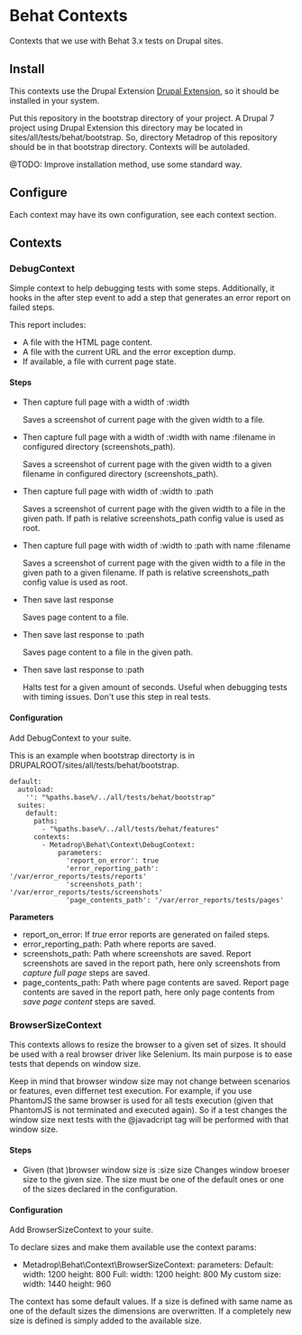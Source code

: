 # Behat Contexts


Contexts that we use with Behat 3.x tests on Drupal sites.

## Install

This contexts use the Drupal Extension [Drupal Extension](https://www.drupal.org/project/drupalextension), so it should be installed in your system.

Put this repository in the bootstrap directory of your project. A Drupal 7 project using Drupal Extension this directory may be located in sites/all/tests/behat/bootstrap. So, directory Metadrop of this repository should be in that bootstrap directory. Contexts will be autoladed.

@TODO: Improve installation method, use some standard way.

## Configure

Each context may have its own configuration, see each context section.

## Contexts

### DebugContext

Simple context to help debugging tests with some steps. Additionally, it hooks in the after step event to add a step that generates an error report on failed steps.

This report includes:
  - A file with the HTML page content.
  - A file with the current URL and the error exception dump.
  - If available, a file with current page state.


#### Steps

 - Then capture full page with a width of :width

   Saves a screenshot of current page with the given width to a file.

 - Then capture full page with a width of :width with name :filename in configured directory (screenshots_path).

   Saves a screenshot of current page with the given width to a given filename in configured directory (screenshots_path).

 - Then capture full page with width of :width to :path

   Saves a screenshot of current page with the given width to a file in the given path. If path is relative screenshots_path config value is used as root.

- Then capture full page with width of :width to :path with name :filename

   Saves a screenshot of current page with the given width to a file in the given path to a given filename. If path is relative screenshots_path config value is used as root.

- Then save last response

   Saves page content to a file.

- Then save last response to :path

   Saves page content to a file in the given path.

 - Then save last response to :path

   Halts test for a given amount of seconds. Useful when debugging tests with timing issues. Don't use this step in real tests.

#### Configuration
  Add DebugContext to your suite.

  This is an example when bootstrap directorty is in DRUPALROOT/sites/all/tests/behat/bootstrap.

```
default:
  autoload:
    '': "%paths.base%/../all/tests/behat/bootstrap"
  suites:
    default:
      paths:
        - "%paths.base%/../all/tests/behat/features"
      contexts:
        - Metadrop\Behat\Context\DebugContext:
            parameters:
              'report_on_error': true
              'error_reporting_path': '/var/error_reports/tests/reports'
              'screenshots_path': '/var/error_reports/tests/screenshots'
              'page_contents_path': '/var/error_reports/tests/pages'
```

**Parameters**
  - report_on_error: If _true_ error reports are generated on failed steps.
  - error_reporting_path: Path where reports are saved.
  - screenshots_path: Path where screenshots are saved. Report screenshots are saved in the report path, here only screenshots from _capture full page_ steps are saved.
  - page_contents_path: Path where page contents are saved. Report page contents are saved in the report path, here only page contents from _save page content_ steps are saved.


### BrowserSizeContext

  This contexts allows to resize the browser to a given set of sizes. It should
  be used with a real browser driver like Selenium. Its main purpose is to ease
  tests that depends on window size.

  Keep in mind  that browser window size may not change between scenarios or
  features, even differnet test execution. For example, if you use PhantomJS
  the same browser is used for all tests execution (given that PhantomJS is not
  terminated and executed again). So if a test changes the window size next
  tests with the @javadcript tag will be performed with that window size.


#### Steps

 - Given (that )browser window size is :size size
   Changes window broeser size to the given size. The size must be one of the
   default ones or one of the sizes declared in the configuration.

#### Configuration

  Add BrowserSizeContext to your suite.

  To declare sizes and make them available use the context params:

  - Metadrop\Behat\Context\BrowserSizeContext:
      parameters:
        Default:
          width: 1200
          height: 800
        Full:
          width: 1200
          height: 800
        My custom size:
          width: 1440
          height: 960


  The context has some default values. If a size is defined with same name as
  one of the default sizes the dimensions are overwritten. If a completely new
  size is defined is simply added to the available size.



